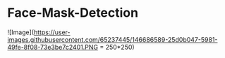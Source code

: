 # Face-Mask-Detection

![Image](https://user-images.githubusercontent.com/65237445/146686589-25d0b047-5981-49fe-8f08-73e3be7c2401.PNG = 250*250)
